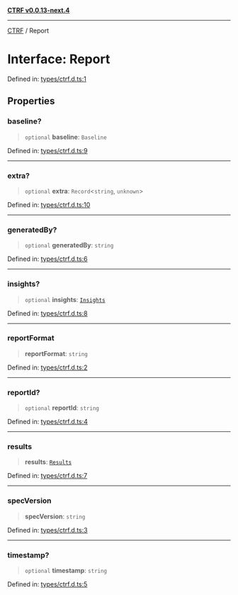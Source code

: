 [**CTRF v0.0.13-next.4**](../README.md)

***

[CTRF](../README.md) / Report

# Interface: Report

Defined in: [types/ctrf.d.ts:1](https://github.com/ctrf-io/ctrf-core-js/blob/main/types/ctrf.d.ts#L1)

## Properties

### baseline?

> `optional` **baseline**: `Baseline`

Defined in: [types/ctrf.d.ts:9](https://github.com/ctrf-io/ctrf-core-js/blob/main/types/ctrf.d.ts#L9)

***

### extra?

> `optional` **extra**: `Record`\<`string`, `unknown`\>

Defined in: [types/ctrf.d.ts:10](https://github.com/ctrf-io/ctrf-core-js/blob/main/types/ctrf.d.ts#L10)

***

### generatedBy?

> `optional` **generatedBy**: `string`

Defined in: [types/ctrf.d.ts:6](https://github.com/ctrf-io/ctrf-core-js/blob/main/types/ctrf.d.ts#L6)

***

### insights?

> `optional` **insights**: [`Insights`](Insights.md)

Defined in: [types/ctrf.d.ts:8](https://github.com/ctrf-io/ctrf-core-js/blob/main/types/ctrf.d.ts#L8)

***

### reportFormat

> **reportFormat**: `string`

Defined in: [types/ctrf.d.ts:2](https://github.com/ctrf-io/ctrf-core-js/blob/main/types/ctrf.d.ts#L2)

***

### reportId?

> `optional` **reportId**: `string`

Defined in: [types/ctrf.d.ts:4](https://github.com/ctrf-io/ctrf-core-js/blob/main/types/ctrf.d.ts#L4)

***

### results

> **results**: [`Results`](Results.md)

Defined in: [types/ctrf.d.ts:7](https://github.com/ctrf-io/ctrf-core-js/blob/main/types/ctrf.d.ts#L7)

***

### specVersion

> **specVersion**: `string`

Defined in: [types/ctrf.d.ts:3](https://github.com/ctrf-io/ctrf-core-js/blob/main/types/ctrf.d.ts#L3)

***

### timestamp?

> `optional` **timestamp**: `string`

Defined in: [types/ctrf.d.ts:5](https://github.com/ctrf-io/ctrf-core-js/blob/main/types/ctrf.d.ts#L5)
